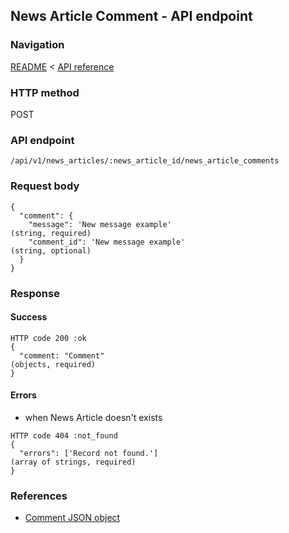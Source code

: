## News Article Comment - API endpoint

### Navigation
[README](../../../../README.md)
<
[API reference](../../../api_reference.md)

### HTTP method
POST

### API endpoint
`/api/v1/news_articles/:news_article_id/news_article_comments`

### Request body
```
{
  "comment": {
    "message": 'New message example'                                            (string, required)
    "comment_id": 'New message example'                                         (string, optional)
  }
}
```

### Response
#### Success
```
HTTP code 200 :ok
{
  "comment: "Comment"                                                           (objects, required)
}
```

#### Errors
- when News Article doesn't exists
```
HTTP code 404 :not_found
{
  "errors": ['Record not found.']                                               (array of strings, required)
}
```

### References
- [Comment JSON object](../../../json_objects/comment.md)
